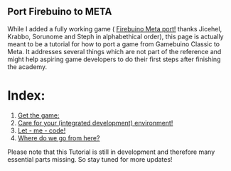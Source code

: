 ## Port Firebuino to META

While I added a fully working game ( [Firebuino Meta port!](https://gamebuino.com/creations/firebuino) thanks Jicehel, Krabbo, Sorunome and Steph in alphabethical order), this page
is actually meant to be a tutorial for how to port a game from Gamebuino Classic to Meta.
It addresses several things which are not part of the reference and might help aspiring game developers to do their first steps after finishing the academy.

# Index:

1. [Get the game:](https://github.com/makerSquirrel/gamebuinoTutorials/GetTheGame.md)
2. [Care for your (integrated development) environment!](https://github.com/makerSquirrel/gamebuinoTutorials/CareForYourIDE.md)
3. [Let - me - code!](https://github.com/makerSquirrel/gamebuinoTutorials/LetMeCode.md)
4. [Where do we go from here?](https://github.com/makerSquirrel/gamebuinoTutorials/WhereDoWeGo.md)


Please note that this Tutorial is still in development and therefore many essential parts missing. So stay tuned for more updates!
